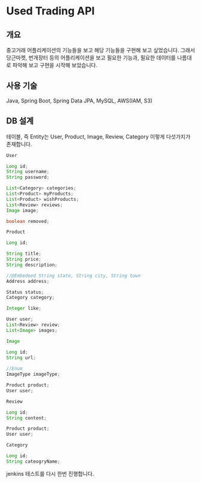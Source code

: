 # Used Trading API 

## 개요

중고거래 어플리케이션의 기능들을 보고 해당 기능들을 구현해 보고 싶었습니다. 그래서 당근마켓, 번개장터 등의 어플리케이션을 보고 필요한 기능과, 필요한 데이터를 나름대로 파악해 보고 구현을 시작해 보았습니다.

## 사용 기술

Java, Spring Boot, Spring Data JPA, MySQL, AWS(IAM, S3)

## DB 설계

테이블, 즉 Entity는 User, Product, Image, Review, Category 이렇게 다섯가지가 존재합니다.

```java
User

Long id;
String username;
String password;

List<Category> categories;
List<Product> myProducts;
List<Product> wishProducts;
List<Review> reviews;
Image image;

boolean removed;

```

```java
Product

Long id;

String title;
String price;
String description;

//@Embedeed String state, String city, String town
Address address; 

Status status;
Category category;

Integer like;

User user;
List<Review> review;
List<Image> images;
```

```java
Image

Long id;
String url;
    
//Enum
ImageType imageType;

Product product;
User user;
```

```java
Review

Long id;
String content;

Product product;
User user;
```

```java
Category

Long id;
String cateogryName;

```
jenkins 테스트를 다시 한번 진행합니다.